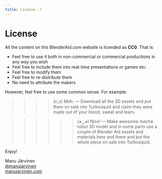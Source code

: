 ```yaml
---
title: License :)
---
```


# License

All the content on this BlenderAid.com website is licended as **CC0**.
That is:
* Feel free to use it both in non-commercial or commercial productions in any way you wish
* Feel free to include them into real-time presentations or games etc.
* Feel free to modify them
* Feel free to re-distribute them
* No need to attribute the makers

However, feel free to use some common sense.
For example:

>>>> (ಠ_ಠ) Meh. — Download all the 3D assets and put them on sale into Turbosquid and claim they were made out of your blood, sweat and tears.


>>>>>> (◕‿◕) Nice! — Make awesome mecha robot 3D model and in some parts use a couple of Blender Aid assets and materials here and there and put the whole piece on sale into Turbosquid.



Enjoy!

Manu Järvinen  
[@manujarvinen](https://twitter.com/manujarvinen)  
[manujarvinen.com](http://www.manujarvinen.com)  
